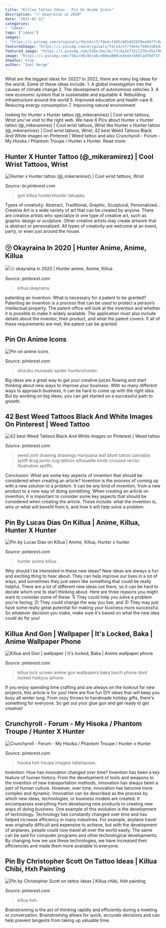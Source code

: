 ```yaml
---
title: "Killua Tattoo Ideas - Pin On Anime Icons"
description: "㋡ okayraina in 2020"
date: "2023-01-12"
categories:
- "ideas"
tags: ["ideas"]
images:
- "https://i.pinimg.com/originals/fd/e4/cf/fde4cf495c601d42839ea8477c8d6ef7.jpg"
featuredImage: "https://i.pinimg.com/originals/fd/e4/cf/fde4cf495c601d42839ea8477c8d6ef7.jpg"
featured_image: "https://i.pinimg.com/236x/9a/3e/73/9a3e7322127bcd5e79b71a3ad7f46356.jpg"
image: "https://i.pinimg.com/736x/e0/8e/a0/e08ea008cede4ec684cadfb0f3f1a21c.jpg"
ShowToc: true
author: "Joel Berge"
---
```



What are the biggest ideas for 2022?
In 2022, there are many big ideas for the world. Some of these ideas include: 1. A global investigation into the causes of climate change 2. The development of autonomous vehicles 3. A new economic system that is sustainable and equitable 4. Rebuilding infrastructure around the world 5. Improved education and health care 6. Reducing energy consumption 7. Improving natural environment 
	

		
looking for Hunter x Hunter tattoo (@_mikeramirez) | Cool wrist tattoos, Wrist you've visit to the right web. We have 8 Pics about Hunter x Hunter tattoo (@_mikeramirez) | Cool wrist tattoos, Wrist like Hunter x Hunter tattoo (@_mikeramirez) | Cool wrist tattoos, Wrist, 42 best Weed Tattoos Black And White images on Pinterest | Weed tattoo and also Crunchyroll - Forum - My Hisoka / Phantom Troupe / Hunter x Hunter. Read more:
		
    
## Hunter X Hunter Tattoo (@_mikeramirez) | Cool Wrist Tattoos, Wrist

<img loading=lazy src="https://i.pinimg.com/originals/b4/7b/ea/b47beaf75b817d016f180efc3c72c588.jpg" onerror="this.onerror=null;this.src='https://tse4.mm.bing.net/th?id=OIP.hu30VnobUxTvqKw-E9fuCQHaJQ&amp;pid=15.1';" alt="Hunter x Hunter tattoo (@_mikeramirez) | Cool wrist tattoos, Wrist">

_Source: br.pinterest.com_

>gon killua hunterxhunter tatuajes. 

	

Types of creativity: Abstract, Traditional, Graphic, Sculptural, Personalized...
Creative Art is a wide variety of art that can be created by anyone. There are creative artists who specialize in one type of creative art, such as graphic design or sculpture. Other creative artists may create artwork that is abstract or personalized. All types of creativity are welcome at an event, party, or even just around the house.

    
## ㋡ Okayraina In 2020 | Hunter Anime, Anime, Killua

<img loading=lazy src="https://i.pinimg.com/736x/21/98/50/2198502251052d081baa5c9fa44e593a.jpg" onerror="this.onerror=null;this.src='https://tse1.mm.bing.net/th?id=OIP.XqZO8IKFFrWF8BdlESvmAgHaHa&amp;pid=15.1';" alt="㋡ okayraina in 2020 | Hunter anime, Anime, Killua">

_Source: pinterest.com_

>killua okayraina. 

	

patenting an invention: What is necessary for a patent to be granted?
Patenting an invention is a process that can be used to protect a person’s intellectual property. The patent office will look at the invention and whether it is possible to make it widely available. The application must also include details about the inventor, their product, and what the patent covers. If all of these requirements are met, the patent can be granted.

    
## Pin On Anime Icons

<img loading=lazy src="https://i.pinimg.com/originals/fd/e4/cf/fde4cf495c601d42839ea8477c8d6ef7.jpg" onerror="this.onerror=null;this.src='https://tse2.mm.bing.net/th?id=OIP.pAOna3nXGz2yQWtXDcuaKQAAAA&amp;pid=15.1';" alt="Pin on anime icons">

_Source: pinterest.com_

>shizuku murasaki spider hunterxhunter. 

	

Big ideas are a great way to get your creative juices flowing and start thinking about new ways to improve your business. With so many different ways to approach business, it can be hard to come up with the right idea. But by working on big ideas, you can get started on a successful path to growth.

    
## 42 Best Weed Tattoos Black And White Images On Pinterest | Weed Tattoo

<img loading=lazy src="https://i.pinimg.com/736x/87/73/ff/8773ff84853aa00eeafe9c3f5bfcc4ea.jpg" onerror="this.onerror=null;this.src='https://tse1.mm.bing.net/th?id=OIP.GCpEPpfZbOldae0y0fQtTwAAAA&amp;pid=15.1';" alt="42 best Weed Tattoos Black And White images on Pinterest | Weed tattoo">

_Source: pinterest.com_

>weed joint drawing drawings marijuana leaf blunt tattoo cannabis spliff drug joints nug tattoos silhouette kinds crossed vector illustration spliffs. 

	

Conclusion: What are some key aspects of invention that should be considered when creating an article?
Invention is the process of coming up with a new solution to a problem. It can be any kind of invention, from a new product to a new way of doing something. When creating an article on invention, it is important to consider some key aspects that should be considered when creating the article. These include: what the invention is, who or what will benefit from it, and how it will help solve a problem.

    
## Pin By Lucas Dias On Killua | Anime, Killua, Hunter X Hunter

<img loading=lazy src="https://i.pinimg.com/736x/e0/8e/a0/e08ea008cede4ec684cadfb0f3f1a21c.jpg" onerror="this.onerror=null;this.src='https://tse3.mm.bing.net/th?id=OIP.5W0eR77ns_uLNnLHlc2WuAAAAA&amp;pid=15.1';" alt="Pin by Lucas Dias on Killua | Anime, Killua, Hunter x hunter">

_Source: pinterest.com_

>hunter anime killua. 

	

Why should I be interested in these new ideas?
New ideas are always a fun and exciting thing to hear about. They can help improve our lives in a lot of ways, and sometimes they just seem like something that could be really helpful. There are a lot of different new ideas out there, so it can be hard to decide which one to start thinking about. Here are three reasons you might want to consider some of these: 1) They could help you solve a problem you're facing; 2) They could change the way you live; and 3) They may just have some really great potential for making your business more successful. So whatever decision you make, make sure it's based on what the new idea could do for you!

    
## Killua And Gon | Wallpaper | It&#039;s Locked, Baka | Anime Wallpaper Phone

<img loading=lazy src="https://i.pinimg.com/736x/f9/d1/91/f9d19108bfddb38f22c68ed1928b48b1.jpg" onerror="this.onerror=null;this.src='https://tse1.mm.bing.net/th?id=OIP.wzADw5Vq3QOZ2ObGBAPlTgHaNK&amp;pid=15.1';" alt="Killua and Gon | wallpaper | It&#039;s locked, Baka | Anime wallpaper phone">

_Source: pinterest.com_

>killua lock screen anime gon wallpapers baka touch phone dont locked haikyuu iphone. 

	

If you enjoy spending time crafting and are always on the lookout for new projects, this article is for you! Here are five fun DIY ideas that will keep you busy all winter long. From cozy throws to handmade holiday gifts, there's something for everyone. So get out your glue gun and get ready to get creative!

    
## Crunchyroll - Forum - My Hisoka / Phantom Troupe / Hunter X Hunter

<img loading=lazy src="https://i.pinimg.com/236x/9a/3e/73/9a3e7322127bcd5e79b71a3ad7f46356.jpg" onerror="this.onerror=null;this.src='https://tse3.mm.bing.net/th?id=OIP.Yf88pJizp_-ndgEmP37JLgAAAA&amp;pid=15.1';" alt="Crunchyroll - Forum - My Hisoka / Phantom Troupe / Hunter x Hunter">

_Source: pinterest.com_

>hisoka hxh troupe imageix tallahassee. 

	

Invention: How has innovation changed over time?
Invention has been a key feature of human history. From the development of tools and weapons to the invention of new transportation methods, innovation has always been a part of human culture. However, over time, innovation has become more complex and dynamic. Innovation can be described as the process by which new ideas, technologies, or business models are created. It encompasses everything from developing new products to creating new ways of doing business.
One example of this evolution is the development of technology. Technology has constantly changed over time and has helped increase efficiency in many industries. For example, airplane travel was originally difficult and expensive to achieve, but with the development of airplanes, people could now travel all over the world easily. The same can be said for computer programs and other technological developments. By changing how we use these technologies, we have increased their efficiencies and made them more available to everyone.

    
## Pin By Christopher Scott On Tattoo Ideas | Killua Chibi, Hxh Painting

<img loading=lazy src="https://i.pinimg.com/736x/6a/e2/b8/6ae2b85f1121a287bde9c39cc5755a70.jpg" onerror="this.onerror=null;this.src='https://tse4.mm.bing.net/th?id=OIP.Np3_8TOA5sPTjdVCcf2gtgHaL-&amp;pid=15.1';" alt="Pin by Christopher Scott on tattoo ideas | Killua chibi, Hxh painting">

_Source: pinterest.com_

>killua hxh. 

	

Brainstroming is the act of thinking rapidly and efficiently during a meeting or conversation. Brainstroming allows for quick, accurate decisions and can help prevent tangents from taking up valuable time.

